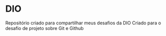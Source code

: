 # DIO
Repositório criado para compartilhar meus desafios da DIO
Criado para o desafio de projeto sobre Git e Github

